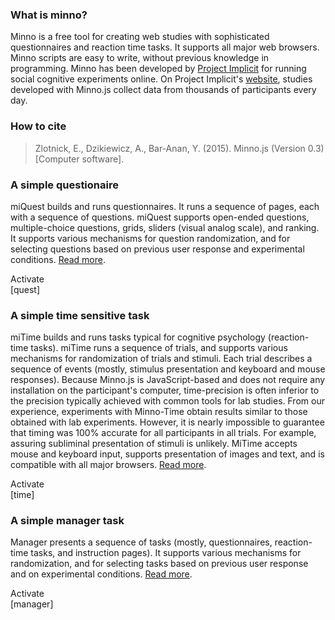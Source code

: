 ### What is minno?

Minno is a free tool for creating web studies with sophisticated questionnaires
and reaction time tasks. It supports all major web browsers. Minno scripts are
easy to write, without previous knowledge in programming. Minno has been
developed by [Project Implicit](http://projectimplicit.net/about.html) for
running social cognitive experiments online. On Project Implicit's
[website](http://implicit.harvard.edu/implicit), studies developed with Minno.js
collect data from thousands of participants every day.

### How to cite

> Zlotnick, E., Dzikiewicz, A., Bar-Anan, Y. (2015). Minno.js (Version 0.3)
> [Computer software].

### A simple questionaire

miQuest builds and runs questionnaires. It runs a sequence of pages, each with a
sequence of questions. miQuest supports open-ended questions, multiple-choice
questions, grids, sliders (visual analog scale), and ranking. It supports
various mechanisms for question randomization, and for selecting questions based
on previous user response and experimental conditions. [Read
more](/minno-quest/0.1/quest/overview.html).

<section id="quest">
    <div class="buttons"><a class="activate-button">Activate</a></div>
    <div class="editor">[quest]</div>
</section>

### A simple time sensitive task

miTime builds and runs tasks typical for cognitive psychology (reaction-time
tasks). miTime runs a sequence of trials, and supports various mechanisms for
randomization of trials and stimuli. Each trial describes a sequence of events
(mostly, stimulus presentation and keyboard and mouse responses). Because
Minno.js is JavaScript-based and does not require any installation on the
participant's computer, time-precision is often inferior to the precision
typically achieved with common tools for lab studies. From our experience,
experiments with Minno-Time obtain results similar to those obtained with lab
experiments. However, it is nearly impossible to guarantee that timing was 100%
accurate for all participants in all trials. For example, assuring subliminal
presentation of stimuli is unlikely. MiTime accepts mouse and keyboard input,
supports presentation of images and text, and is compatible with all major
browsers. [Read more](/minno-time/0.3/time/overview.html).

<section id="time">
    <div class="buttons"><a class="activate-button">Activate</a></div>
    <div class="editor">[time]</div>
</section>

### A simple manager task

Manager presents a sequence of tasks (mostly, questionnaires, reaction-time
tasks, and instruction pages). It supports various mechanisms for randomization,
and for selecting tasks based on previous user response and on experimental
conditions. [Read more](/minno-time/0.3/time/overview.html).

<section id="manager">
    <div class="buttons"><a class="activate-button">Activate</a></div>
    <div class="editor">[manager]</div>
</section>
